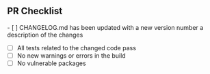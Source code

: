 ## PR Checklist

​- [ ] CHANGELOG.md has been updated with a new version number a description of the changes
- [ ] All tests related to the changed code pass
- [ ] No new warnings or errors in the build
- [ ] No vulnerable packages
